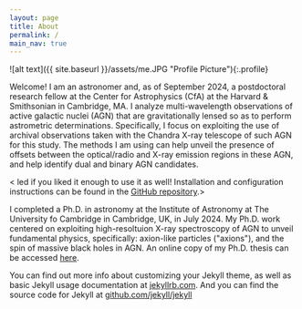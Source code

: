 ```yaml
---
layout: page
title: About
permalink: /
main_nav: true
---
```


![alt text]({{ site.baseurl }}/assets/me.JPG "Profile Picture"){:.profile}

Welcome! I am an astronomer and, as of September 2024, a postdoctoral research fellow at the Center for Astrophysics (CfA) at the Harvard & Smithsonian in Cambridge, MA. I analyze multi-wavelength observations of active galactic nuclei (AGN) that are gravitationally lensed so as to perform astrometric determinations. Specifically, I focus on exploiting the use of archival observations taken with the Chandra X-ray telescope of such AGN for this study. The methods I am using can help unveil the presence of offsets between the optical/radio and X-ray emission regions in these AGN, and help identify dual and binary AGN candidates. 

< led if you liked it enough to use it as well! Installation and configuration instructions can be found in the [GitHub repository](https://github.com/bencentra/centrarium).>

I completed a Ph.D. in astronomy at the Institute of Astronomy at The University fo Cambridge in Cambridge, UK, in July 2024. My Ph.D. work centered on exploiting high-resoltuion X-ray spectroscopy of AGN to unveil fundamental physics, specifically: axion-like particles ("axions"), and the spin of massive black holes in AGN. An online copy of my Ph.D. thesis can be accessed [here](https://www.repository.cam.ac.uk/items/73316b31-4841-4c8f-a1f4-5a6c6fcb0735).

You can find out more info about customizing your Jekyll theme, as well as basic Jekyll usage documentation at [jekyllrb.com](http://jekyllrb.com/). And you can find the source code for Jekyll at [github.com/jekyll/jekyll](https://github.com/jekyll/jekyll)

[centrarium]: https://github.com/bencentra/centrarium
[bencentra]: http://bencentra.com
[jekyll]: https://github.com/jekyll/jekyll
